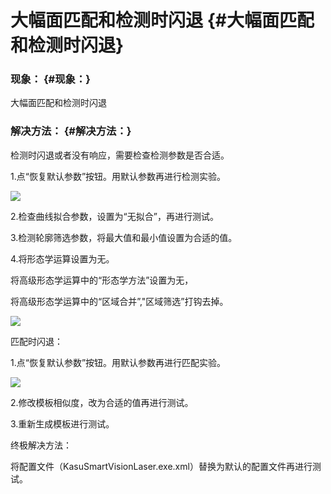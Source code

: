 # 大幅面匹配和检测时闪退 {#大幅面匹配和检测时闪退}

### 现象： {#现象：}

大幅面匹配和检测时闪退

### 解决方法： {#解决方法：}

检测时闪退或者没有响应，需要检查检测参数是否合适。

1.点“恢复默认参数”按钮。用默认参数再进行检测实验。

![](https://kasulaser.gitbooks.io/kasuclientservice/content/assets/QQ%E5%9B%BE%E7%89%8720170919132210.png)

2.检查曲线拟合参数，设置为“无拟合”，再进行测试。

3.检测轮廓筛选参数，将最大值和最小值设置为合适的值。

4.将形态学运算设置为无。

将高级形态学运算中的“形态学方法”设置为无，

将高级形态学运算中的“区域合并”,"区域筛选”打钩去掉。

![](https://kasulaser.gitbooks.io/kasuclientservice/content/assets/QQ%E5%9B%BE%E7%89%8720170919132105.png)

匹配时闪退：

1.点“恢复默认参数”按钮。用默认参数再进行匹配实验。

![](https://kasulaser.gitbooks.io/kasuclientservice/content/assets/QQ%E5%9B%BE%E7%89%8720170919132624.png)

2.修改模板相似度，改为合适的值再进行测试。

3.重新生成模板进行测试。

终极解决方法：

将配置文件（KasuSmartVisionLaser.exe.xml）替换为默认的配置文件再进行测试。

